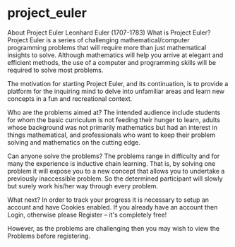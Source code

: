 # project_euler
About Project Euler
Leonhard Euler (1707-1783)
What is Project Euler?
Project Euler is a series of challenging mathematical/computer programming problems that will require more than just mathematical insights to solve. Although mathematics will help you arrive at elegant and efficient methods, the use of a computer and programming skills will be required to solve most problems.

The motivation for starting Project Euler, and its continuation, is to provide a platform for the inquiring mind to delve into unfamiliar areas and learn new concepts in a fun and recreational context.


Who are the problems aimed at?
The intended audience include students for whom the basic curriculum is not feeding their hunger to learn, adults whose background was not primarily mathematics but had an interest in things mathematical, and professionals who want to keep their problem solving and mathematics on the cutting edge.


Can anyone solve the problems?
The problems range in difficulty and for many the experience is inductive chain learning. That is, by solving one problem it will expose you to a new concept that allows you to undertake a previously inaccessible problem. So the determined participant will slowly but surely work his/her way through every problem.


What next?
In order to track your progress it is necessary to setup an account and have Cookies enabled. If you already have an account then Login, otherwise please Register – it's completely free!

However, as the problems are challenging then you may wish to view the Problems before registering.

